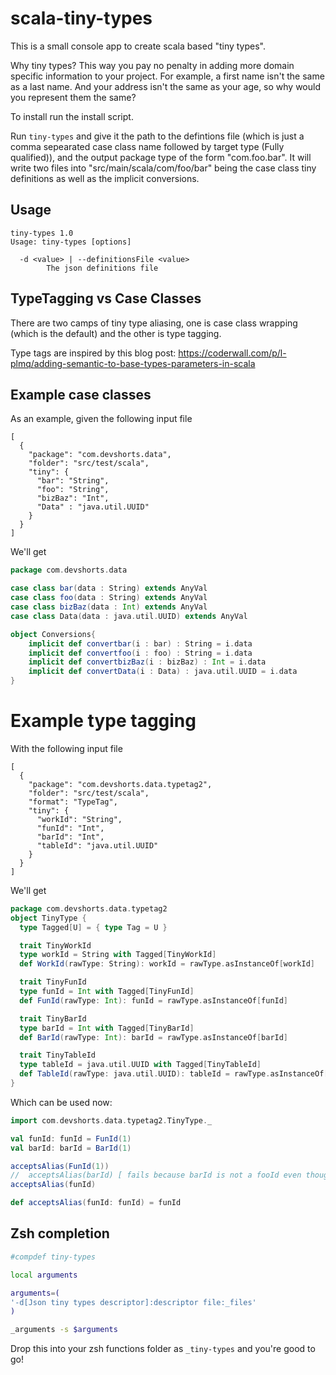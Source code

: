 # scala-tiny-types

This is a small console app to create scala based "tiny types". 

Why tiny types? This way you pay no penalty in adding more domain specific information to your project. For example,
a first name isn't the same as a last name. And your address isn't the same as your age, so why would you represent them the same?

To install run the install script.

Run `tiny-types` and give it the path to the defintions file (which is just a comma sepearated case class name followed by target type (Fully qualified)),
and the output package type of the form "com.foo.bar".  It will write two files into "src/main/scala/com/foo/bar" being the case class tiny 
definitions as well as the implicit conversions.

## Usage

```
tiny-types 1.0
Usage: tiny-types [options]

  -d <value> | --definitionsFile <value>
        The json definitions file
```        

## TypeTagging vs Case Classes

There are two camps of tiny type aliasing, one is case class wrapping (which is the default) and the other is type tagging.

Type tags are inspired by this blog post: https://coderwall.com/p/l-plmq/adding-semantic-to-base-types-parameters-in-scala

## Example case classes

As an example, given the following input file

```
[
  {
    "package": "com.devshorts.data",
    "folder": "src/test/scala",
    "tiny": {
      "bar": "String",
      "foo": "String",
      "bizBaz": "Int",
      "Data" : "java.util.UUID"
    }
  }
]
```

We'll get 

```scala
package com.devshorts.data

case class bar(data : String) extends AnyVal
case class foo(data : String) extends AnyVal
case class bizBaz(data : Int) extends AnyVal
case class Data(data : java.util.UUID) extends AnyVal

object Conversions{
    implicit def convertbar(i : bar) : String = i.data
    implicit def convertfoo(i : foo) : String = i.data
    implicit def convertbizBaz(i : bizBaz) : Int = i.data
    implicit def convertData(i : Data) : java.util.UUID = i.data
}
```

# Example type tagging

With the following input file

```
[
  {
    "package": "com.devshorts.data.typetag2",
    "folder": "src/test/scala",
    "format": "TypeTag",
    "tiny": {
      "workId": "String",
      "funId": "Int",
      "barId": "Int",
      "tableId": "java.util.UUID"
    }
  }
]
```

We'll get

```scala
package com.devshorts.data.typetag2
object TinyType {
  type Tagged[U] = { type Tag = U }

  trait TinyWorkId
  type workId = String with Tagged[TinyWorkId]
  def WorkId(rawType: String): workId = rawType.asInstanceOf[workId]

  trait TinyFunId
  type funId = Int with Tagged[TinyFunId]
  def FunId(rawType: Int): funId = rawType.asInstanceOf[funId]

  trait TinyBarId
  type barId = Int with Tagged[TinyBarId]
  def BarId(rawType: Int): barId = rawType.asInstanceOf[barId]

  trait TinyTableId
  type tableId = java.util.UUID with Tagged[TinyTableId]
  def TableId(rawType: java.util.UUID): tableId = rawType.asInstanceOf[tableId]
}
```

Which can be used now:

```scala
import com.devshorts.data.typetag2.TinyType._

val funId: funId = FunId(1)
val barId: barId = BarId(1)

acceptsAlias(FunId(1))
//  acceptsAlias(barId) [ fails because barId is not a fooId even though they are both int ]
acceptsAlias(funId)

def acceptsAlias(funId: funId) = funId
```

## Zsh completion

```zsh
#compdef tiny-types

local arguments

arguments=(
'-d[Json tiny types descriptor]:descriptor file:_files'
)

_arguments -s $arguments
```

Drop this into your zsh functions folder as `_tiny-types` and you're good to go!


 
